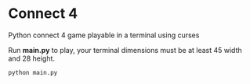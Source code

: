 # Connect 4
Python connect 4 game playable in a terminal using curses

Run **main.py** to play, your terminal dimensions must be at least 45 width and 28 height.

~~~
python main.py
~~~
